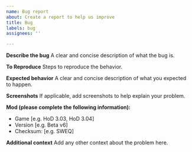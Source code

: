 ```yaml
---
name: Bug report
about: Create a report to help us improve
title: Bug
labels: bug
assignees: ''

---
```


**Describe the bug**
A clear and concise description of what the bug is.

**To Reproduce**
Steps to reproduce the behavior.

**Expected behavior**
A clear and concise description of what you expected to happen.

**Screenshots**
If applicable, add screenshots to help explain your problem.

**Mod (please complete the following information):**
 - Game [e.g. HoD 3.03, HoD 3.04]
 - Version [e.g. Beta v6]
 - Checksum: [e.g. SWEQ]

**Additional context**
Add any other context about the problem here.

